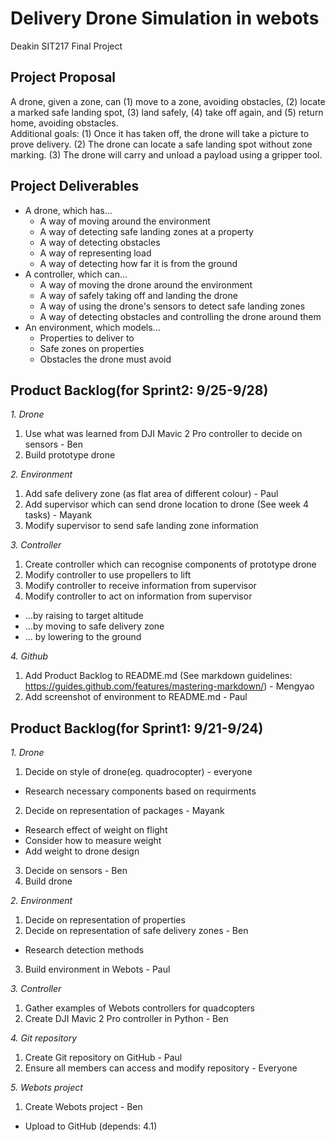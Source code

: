 # Delivery Drone Simulation in webots

Deakin SIT217 Final Project

## Project Proposal

A drone, given a zone, can (1) move to a zone, avoiding obstacles, (2) locate a marked safe landing spot, (3) land safely, (4) take off again, and (5) return home, avoiding obstacles.  
Additional goals: (1) Once it has taken off, the drone will take a picture to prove delivery. (2) The drone can locate a safe landing spot without zone marking. (3) The drone will carry and unload a payload using a gripper tool.

## Project Deliverables

- A drone, which has...
  - A way of moving around the environment
  - A way of detecting safe landing zones at a property
  - A way of detecting obstacles
  - A way of representing load
  - A way of detecting how far it is from the ground
- A controller, which can...
  - A way of moving the drone around the environment
  - A way of safely taking off and landing the drone
  - A way of using the drone's sensors to detect safe landing zones
  - A way of detecting obstacles and controlling the drone around them
- An environment, which models...
  - Properties to deliver to
  - Safe zones on properties
  - Obstacles the drone must avoid

## Product Backlog(for Sprint2: 9/25-9/28)

*1. Drone*
  1. Use what was learned from DJI Mavic 2 Pro controller to decide on sensors - Ben
  2. Build prototype drone
  
*2. Environment*
  1. Add safe delivery zone (as flat area of different colour) - Paul
  2. Add supervisor which can send drone location to drone (See week 4 tasks) - Mayank
  3. Modify supervisor to send safe landing zone information

*3. Controller*
  1. Create controller which can recognise components of prototype drone
  2. Modify controller to use propellers to lift
  3. Modify controller to receive information from supervisor
  4. Modify controller to act on information from supervisor
  * ...by raising to target altitude
  * ...by moving to safe delivery zone
  * ... by lowering to the ground

*4. Github*
  1. Add Product Backlog to README.md (See markdown guidelines: <https://guides.github.com/features/mastering-markdown/>) - Mengyao
  2. Add screenshot of environment to README.md - Paul

## Product Backlog(for Sprint1: 9/21-9/24)

*1. Drone*
  1. Decide on style of drone(eg. quadrocopter) - everyone
  * Research necessary components based on requirments
  2. Decide on representation of packages - Mayank
  * Research effect of weight on flight
  * Consider how to measure weight
  * Add weight to drone design
  3. Decide on sensors - Ben
  4. Build drone

*2. Environment*
  1. Decide on representation of properties
  2. Decide on representation of safe delivery zones - Ben
  * Research detection methods
  3. Build environment in Webots - Paul
  
*3. Controller*
  1. Gather examples of Webots controllers for quadcopters
  2. Create DJI Mavic 2 Pro controller in Python - Ben

*4. Git repository*
  1. Create Git repository on GitHub - Paul
  2. Ensure all members can access and modify repository - Everyone

*5. Webots project*
  1. Create Webots project - Ben 
  * Upload to GitHub (depends: 4.1)

  
  
  
